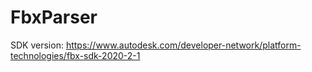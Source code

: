 # FbxParser
SDK version: https://www.autodesk.com/developer-network/platform-technologies/fbx-sdk-2020-2-1
